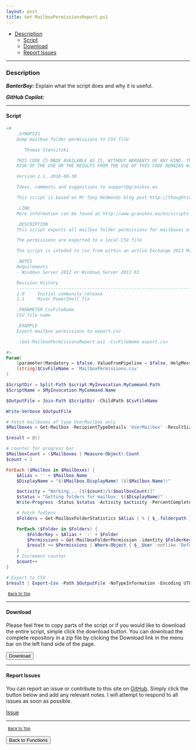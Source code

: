 ```yaml
---
layout: post
title: Get-MailboxPermissionsReport.ps1
---
```


- [Description](#description)
  - [Script](#script)
  - [Download](#download)
  - [Report Issues](#report-issues)

---

### Description

**_BanterBoy:_** Explain what the script does and why it is useful.

**_GitHub Copilot:_**

---

#### Script

```powershell
<#
    .SYNOPSIS
    Dump mailbox folder permissions to CSV file

       Thomas Stensitzki

    THIS CODE IS MADE AVAILABLE AS IS, WITHOUT WARRANTY OF ANY KIND. THE ENTIRE
    RISK OF THE USE OR THE RESULTS FROM THE USE OF THIS CODE REMAINS WITH THE USER.

    Version 1.1, 2016-08-30

    Ideas, comments and suggestions to support@granikos.eu

    This script is based on Mr Tony Redmonds blog post http://thoughtsofanidlemind.com/2014/09/05/reporting-delegate-access-to-exchange-mailboxes/

    .LINK
    More information can be found at http://www.granikos.eu/en/scripts

    .DESCRIPTION
    This script exports all mailbox folder permissions for mailboxes of type "UserMailbox".

    The permissions are exported to a local CSV file

    The script is inteded to run from within an active Exchange 2013 Management Shell session.

    .NOTES
    Requirements
    - Windows Server 2012 or Windows Server 2012 R2

    Revision History
    --------------------------------------------------------------------------------
    1.0     Initial community release
    1.1     Minor PowerShell fix

    .PARAMETER CsvFileName
    CSV file name

    .EXAMPLE
    Export mailbox permissions to export.csv

    .\Get-MailboxPermissionsReport-ps1 -CsvFileName export.csv

#>
Param(
    [parameter(Mandatory = $false, ValueFromPipeline = $false, HelpMessage = 'CSV file name')]
    [string]$CsvFileName = 'MailboxPermissions.csv'
)

$ScriptDir = Split-Path $script:MyInvocation.MyCommand.Path
$ScriptName = $MyInvocation.MyCommand.Name

$OutputFile = Join-Path $ScriptDir -ChildPath $CsvFileName

Write-Verbose $OutputFile

# Fetch mailboxes of type UserMailbox only
$Mailboxes = Get-Mailbox -RecipientTypeDetails 'UserMailbox' -ResultSize Unlimited | Sort-Object

$result = @()

# counter for progress bar
$MailboxCount = ($Mailboxes | Measure-Object).Count
$count = 1

ForEach ($Mailbox in $Mailboxes) {
    $Alias = '' + $Mailbox.Name
    $DisplayName = "$($Mailbox.DisplayName) ($($Mailbox.Name))"

    $activity = "Working... [$($count)/$($mailboxCount)]"
    $status = "Getting folders for mailbox: $($DisplayName)"
    Write-Progress -Status $status -Activity $activity -PercentComplete (($count / $MailboxCount) * 100)

    # Fetch fodlers
    $Folders = Get-MailboxFolderStatistics $Alias | % { $_.folderpath } | % { $_.replace('/', '\') }

    ForEach ($Folder in $Folders) {
        $FolderKey = $Alias + ':' + $Folder
        $Permissions = Get-MailboxFolderPermission -identity $FolderKey -ErrorAction SilentlyContinue
        $result += $Permissions | Where-Object { $_.User -notlike 'Default' -and $_.User -notlike 'Anonymous' -and $_.AccessRights -notlike 'None' -and $_.AccessRights -notlike 'Owner' } | Select-Object @{name = 'Mailbox'; expression = { $DisplayName } }, FolderName, @{name = 'User'; expression = { $_.User -join ',' } }, @{name = 'AccessRights'; expression = { $_.AccessRights -join ',' } }
    }
    # Increment counter
    $count++
}

# Export to CSV
$result | Export-Csv -Path $OutputFile -NoTypeInformation -Encoding UTF8 -Delimiter ';' -Force
```

<span style="font-size:11px;"><a href="#"><i class="fas fa-caret-up" aria-hidden="true" style="color: white; margin-right:5px;"></i>Back to Top</a></span>

---

#### Download

Please feel free to copy parts of the script or if you would like to download the entire script, simple click the download button. You can download the complete repository in a zip file by clicking the Download link in the menu bar on the left hand side of the page.

<button class="btn" type="submit" onclick="window.open('/PowerShell/functions/exchange/Get-MailboxPermissionsReport.ps1')">
    <i class="fa fa-cloud-download-alt">
    </i>
        Download
</button>

---

#### Report Issues

You can report an issue or contribute to this site on <a href="https://github.com/BanterBoy/scripts-blog/issues">GitHub</a>. Simply click the button below and add any relevant notes. I will attempt to respond to all issues as soon as possible.

<!-- Place this tag where you want the button to render. -->

<a class="github-button" href="https://github.com/BanterBoy/scripts-blog/issues/new?title=Get-MailboxPermissionsReport.ps1&body=There is a problem with this function. Please find details below." data-show-count="true" aria-label="Issue BanterBoy/scripts-blog on GitHub">Issue</a>

---

<span style="font-size:11px;"><a href="#"><i class="fas fa-caret-up" aria-hidden="true" style="color: white; margin-right:5px;"></i>Back to Top</a></span>

<a href="/menu/_pages/functions.html">
    <button class="btn">
        <i class='fas fa-reply'>
        </i>
            Back to Functions
    </button>
</a>

[1]: http://ecotrust-canada.github.io/markdown-toc
[2]: https://github.com/googlearchive/code-prettify
